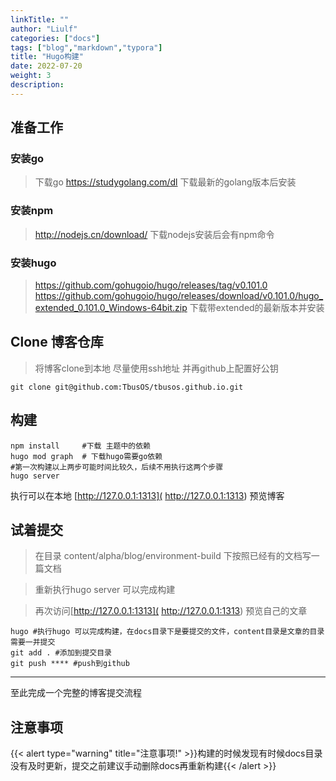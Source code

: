 ```yaml
---
linkTitle: ""
author: "Liulf"
categories: ["docs"]
tags: ["blog","markdown","typora"] 
title: "Hugo构建"
date: 2022-07-20
weight: 3
description:
---
```

## 准备工作

### 安装go
> 下载go https://studygolang.com/dl
> 下载最新的golang版本后安装
### 安装npm
> http://nodejs.cn/download/
> 下载nodejs安装后会有npm命令
### 安装hugo

>https://github.com/gohugoio/hugo/releases/tag/v0.101.0
https://github.com/gohugoio/hugo/releases/download/v0.101.0/hugo_extended_0.101.0_Windows-64bit.zip
> 下载带extended的最新版本并安装
## Clone 博客仓库
> 将博客clone到本地
> 尽量使用ssh地址
> 并再github上配置好公钥
```shell
git clone git@github.com:TbusOS/tbusos.github.io.git
```
## 构建
```shell
npm install 	#下载 主题中的依赖
hugo mod graph 	# 下载hugo需要go依赖
#第一次构建以上两步可能时间比较久，后续不用执行这两个步骤
hugo server 
```
执行可以在本地 [http://127.0.0.1:1313]( http://127.0.0.1:1313) 预览博客

## 试着提交

> 在目录 content/alpha/blog/environment-build 下按照已经有的文档写一篇文档

> 重新执行hugo server 可以完成构建

> 再次访问[http://127.0.0.1:1313]( http://127.0.0.1:1313) 预览自己的文章

``` shell
hugo #执行hugo 可以完成构建，在docs目录下是要提交的文件，content目录是文章的目录需要一并提交
git add . #添加到提交目录
git push **** #push到github
```







---

至此完成一个完整的博客提交流程

## 注意事项
{{< alert type="warning" title="注意事项!" >}}构建的时候发现有时候docs目录没有及时更新，提交之前建议手动删除docs再重新构建{{< /alert >}}

